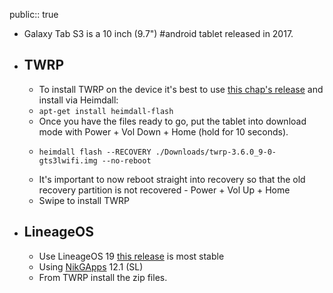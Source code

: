public:: true

- Galaxy Tab S3 is a 10 inch (9.7") #android tablet released in 2017.
- ## TWRP
	- To install TWRP on the device it's best to use [this chap's release](https://forum.xda-developers.com/t/recovery-unofficial-sm-t820-sm-t825-2021-11-30-twrp-3-6-0_9-0-for-galaxy-tab-s3.4303163/) and install via Heimdall:
	- `apt-get install heimdall-flash`
	- Once you have the files ready to go, put the tablet into download mode with Power + Vol Down + Home (hold for 10 seconds).
	- ```shell
	  heimdall flash --RECOVERY ./Downloads/twrp-3.6.0_9-0-gts3lwifi.img --no-reboot
	  ```
	- It's important to now reboot straight into recovery so that the old recovery partition is not recovered - Power + Vol Up + Home
	- Swipe to install TWRP
- ## LineageOS
	- Use LineageOS 19 [this release](https://forum.xda-developers.com/t/rom-unofficial-12l-eas-sm-t820-sm-t825-2022-07-15-lineageos-19-1-for-galaxy-tab-s3.4418855/) is most stable
	- Using [NikGApps](https://nikgapps.com/downloads#downloads) 12.1 (SL)
	- From TWRP install the zip files.